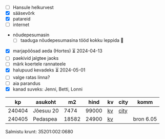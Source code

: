 
- [ ] Hansule helkurvest
- [x] sääsevõrk
- [x] patareid
- [ ] internet
-  nõudepesumasin
	- [ ] taaduga nõudepesumasina tööd kokku leppida 🔺 
- [x] marjapõõsad aeda (Hortes) ⏳ 2024-04-13
- [ ] paekivid jalgtee jaoks
- [ ] märk koertele rannateele
- [x] halupuud kevadeks ⏳ 2024-05-01
- [ ] valge ratas linna?
- [ ] aia parandus
- [x] kanad suveks: Jenni, Betti, Lonni

| kp     | asukoht   | m2    | hind  | kv                                                                                      | city                                                                                                                   | komm      |
| ------ | --------- | ----- | ----- | --------------------------------------------------------------------------------------- | ---------------------------------------------------------------------------------------------------------------------- | --------- |
| 240404 | Jõesuu 20 | 7474  | 99000 | [kv](https://www.kv.ee/3629786)                                                         | [city](https://www.city24.ee/real-estate/land-lots-for-sale/harju-maakond-kuusalu-vald-valkla-kula-joesuu-tee/4578793) |           |
| 240405 | Pedaspea  | 18582 | 24900 | [kv](https://www.kv.ee/muua-looduskaunis-mereaarne-korghaljastusega-kinni-3633142.html) |                                                                                                                        | bron 6.05 |

Salmistu krunt: 35201:002:0680